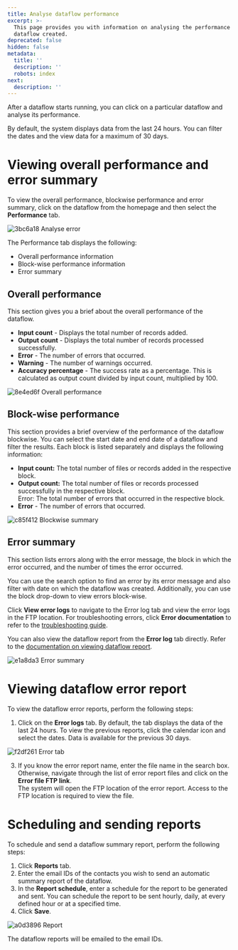 ```yaml
---
title: Analyse dataflow performance
excerpt: >-
  This page provides you with information on analysing the performance of the
  dataflow created.
deprecated: false
hidden: false
metadata:
  title: ''
  description: ''
  robots: index
next:
  description: ''
---
```

After a dataflow starts running, you can click on a particular dataflow and analyse its performance. 

<Note title="Note">
By default, the system displays data from the last 24 hours. You can filter the dates and the view data for a maximum of 30 days.
</Note>

# Viewing overall performance and error summary

To view the overall performance, blockwise performance and error summary, click on the dataflow from the homepage and then select the **Performance** tab.

![3bc6a18 Analyse error](https://files.readme.io/3bc6a18-Analyse_error.png)

The Performance tab displays the following:

* Overall performance information
* Block-wise performance information
* Error summary

## Overall performance

This section gives you a brief about the overall performance of the dataflow.

* **Input count** - Displays the total number of records added.
* **Output count** - Displays the total number of records processed successfully.
* **Error** - The number of errors that occurred.
* **Warning** - The number of warnings occurred. 
* **Accuracy percentage** - The success rate as a percentage. This is calculated as output count divided by input count, multiplied by 100. 

![8e4ed6f Overall performance](https://files.readme.io/8e4ed6f-Overall_performance.png)

## Block-wise performance

This section provides a brief overview of the performance of the dataflow blockwise. You can select the start date and end date of a dataflow and filter the results.  Each block is listed separately and displays the following information:

* **Input count:** The total number of files or records added in the respective block. 
* **Output count:** The total number of files or records processed successfully in the respective block.\
  Error: The total number of errors that occurred in the respective block.
* **Error** - The number of errors that occurred.

![c85f412 Blockwise summary](https://files.readme.io/c85f412-Blockwise_summary.png)

## Error summary

This section lists errors along with the error message, the block in which the error occurred, and the number of times the error occurred.

You can use the search option to find an error by its error message and also filter with date on which the dataflow was created. Additionally, you can use the block drop-down to view errors block-wise.

Click **View error logs** to navigate to the Error log tab and view the error logs in the FTP location. For troubleshooting errors, click **Error documentation** to refer to the [troubleshooting guide](https://docs.capillarytech.com/docs/troubleshooting-guide-connectplus). 

You can also view the dataflow report from the **Error log** tab directly. Refer to the [documentation on viewing dataflow report](https://docs.capillarytech.com/docs/analyse-dataflow-performance#viewing-dataflow-error-report).

![e1a8da3 Error summary](https://files.readme.io/e1a8da3-Error_summary.png)

# Viewing dataflow error report

To view the dataflow error reports, perform the following steps:

1. Click on the **Error logs** tab. By default, the tab displays the data of the last 24 hours. To view the previous reports, click the calendar icon and select the dates. Data is available for the previous 30 days.

![f2df261 Error tab](https://files.readme.io/f2df261-Error_tab.png)

3. If you know the error report name, enter the file name in the search box. Otherwise, navigate through the list of error report files and click on the **Error file FTP link**.\
   The system will open the FTP location of the error report. Access to the FTP location is required to view the file.

# Scheduling and sending reports

To schedule and send a dataflow summary report, perform the following steps:

1. Click **Reports** tab.
2. Enter the email IDs of the contacts you wish to send an automatic summary report of the dataflow.
3. In the **Report schedule**, enter a schedule for the report to be generated and sent. You can schedule the report to be sent hourly, daily, at every defined hour or at a specified time.
4. Click **Save**.

![a0d3896 Report](https://files.readme.io/a0d3896-Report.png)

The dataflow reports will be emailed to the email IDs.
